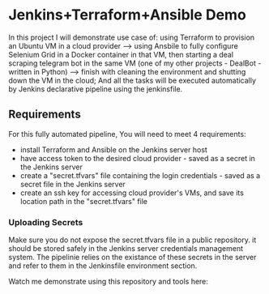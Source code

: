# Jenkins+Terraform+Ansible Demo
In this project I will demonstrate use case of:
  using Terraform to provision an Ubuntu VM in a cloud provider --> using Ansbile to fully configure Selenium Grid in a Docker container in that VM, then starting a deal scraping telegram bot in the same VM (one of my other projects - DealBot - written in Python) --> finish with cleaning the environment and shutting down the VM in the cloud; And all the tasks will be executed automatically by Jenkins declarative pipeline using the jenkinsfile.

## Requirements
For this fully automated pipeline, You will need to meet 4 requirements:
* install Terraform and Ansible on the Jenkins server host
* have access token to the desired cloud provider - saved as a secret in the Jenkins server
* create a "secret.tfvars" file containing the login credentials - saved as a secret file in the Jenkins server
* create an ssh key for accessing cloud provider's VMs, and save its location path in the "secret.tfvars" file

### Uploading Secrets
Make sure you do not expose the secret.tfvars file in a public repository. it should be stored safely in the Jenkins server credentials management system. The pipelinie relies on the existance of these secrets in the server and refer to them in the Jenkinsfile environment section.

Watch me demonstrate using this repository and tools here:
<youtube link>